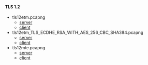 #### TLS 1.2

- tls12etm.pcapng
  - [server](README_tls12etm_server.md)
  - [client](README_tls12etm_client.md)
- tls12etm_TLS_ECDHE_RSA_WITH_AES_256_CBC_SHA384.pcapng
  - [server](README_tls12etm_TLS_ECDHE_RSA_WITH_AES_256_CBC_SHA384_server.md)
  - [client](README_tls12etm_TLS_ECDHE_RSA_WITH_AES_256_CBC_SHA384_client.md)
- tls12mte.pcapng
  - [server](README_tls12mte_server.md)
  - [client](README_tls12mte_client.md)
